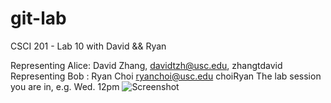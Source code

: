 git-lab
=======

CSCI 201 - Lab 10 with David &amp;&amp; Ryan

Representing Alice: David Zhang, davidtzh@usc.edu, zhangtdavid
Representing Bob : Ryan Choi ryanchoi@usc.edu choiRyan
The lab session you are in, e.g. Wed. 12pm
![Screenshot](/resources/chellocat.png)